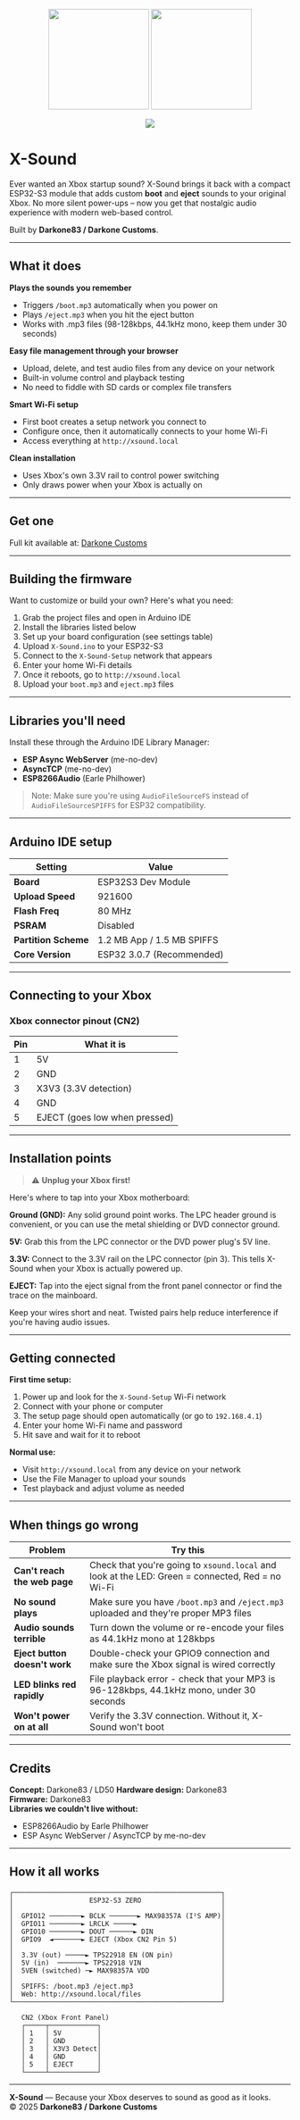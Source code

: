 <p align="center">
  <img src="images/X-Sound.png" width="180"/>
  <img src="images/DC logo.png" width="180"/>
</p>


<p align="center">
  <img src="https://github.com/Darkone83/X-Sound/blob/main/images/X-Sound.jpg">
</p>

# X-Sound

Ever wanted an Xbox startup sound? X-Sound brings it back with a compact ESP32-S3 module that adds custom **boot** and **eject** sounds to your original Xbox. No more silent power-ups – now you get that nostalgic audio experience with modern web-based control.

Built by **Darkone83 / Darkone Customs**.

---

## What it does

**Plays the sounds you remember**
- Triggers `/boot.mp3` automatically when you power on
- Plays `/eject.mp3` when you hit the eject button
- Works with .mp3 files (98-128kbps, 44.1kHz mono, keep them under 30 seconds)

**Easy file management through your browser**
- Upload, delete, and test audio files from any device on your network
- Built-in volume control and playback testing
- No need to fiddle with SD cards or complex file transfers

**Smart Wi-Fi setup**
- First boot creates a setup network you connect to
- Configure once, then it automatically connects to your home Wi-Fi
- Access everything at `http://xsound.local`

**Clean installation**
- Uses Xbox's own 3.3V rail to control power switching
- Only draws power when your Xbox is actually on

---

## Get one

Full kit available at: <a href="https://www.darkonecustoms.com/store/p/x-sound">Darkone Customs</a>

---

## Building the firmware

Want to customize or build your own? Here's what you need:

1. Grab the project files and open in Arduino IDE
2. Install the libraries listed below
3. Set up your board configuration (see settings table)
4. Upload `X-Sound.ino` to your ESP32-S3
5. Connect to the `X-Sound-Setup` network that appears
6. Enter your home Wi-Fi details
7. Once it reboots, go to `http://xsound.local`
8. Upload your `boot.mp3` and `eject.mp3` files

---

## Libraries you'll need

Install these through the Arduino IDE Library Manager:

- **ESP Async WebServer** (me-no-dev)
- **AsyncTCP** (me-no-dev)
- **ESP8266Audio** (Earle Philhower)

> Note: Make sure you're using `AudioFileSourceFS` instead of `AudioFileSourceSPIFFS` for ESP32 compatibility.

---

## Arduino IDE setup

| Setting | Value |
|----------|-------|
| **Board** | ESP32S3 Dev Module |
| **Upload Speed** | 921600 |
| **Flash Freq** | 80 MHz |
| **PSRAM** | Disabled |
| **Partition Scheme** | 1.2 MB App / 1.5 MB SPIFFS |
| **Core Version** | ESP32 3.0.7 (Recommended) |

---

## Connecting to your Xbox

### Xbox connector pinout (CN2)
| Pin | What it is |
|------|--------|
| 1 | 5V |
| 2 | GND |
| 3 | X3V3 (3.3V detection) |
| 4 | GND |
| 5 | EJECT (goes low when pressed) |

---

## Installation points

> ⚠️ **Unplug your Xbox first!**

Here's where to tap into your Xbox motherboard:

**Ground (GND):** Any solid ground point works. The LPC header ground is convenient, or you can use the metal shielding or DVD connector ground.

**5V:** Grab this from the LPC connector or the DVD power plug's 5V line.

**3.3V:** Connect to the 3.3V rail on the LPC connector (pin 3). This tells X-Sound when your Xbox is actually powered up.

**EJECT:** Tap into the eject signal from the front panel connector or find the trace on the mainboard.

Keep your wires short and neat. Twisted pairs help reduce interference if you're having audio issues.

---

## Getting connected

**First time setup:**
1. Power up and look for the `X-Sound-Setup` Wi-Fi network
2. Connect with your phone or computer
3. The setup page should open automatically (or go to `192.168.4.1`)
4. Enter your home Wi-Fi name and password
5. Hit save and wait for it to reboot

**Normal use:**
- Visit `http://xsound.local` from any device on your network
- Use the File Manager to upload your sounds
- Test playback and adjust volume as needed

---

## When things go wrong

| Problem | Try this |
|-------|-----------|
| **Can't reach the web page** | Check that you're going to `xsound.local` and look at the LED: Green = connected, Red = no Wi-Fi |
| **No sound plays** | Make sure you have `/boot.mp3` and `/eject.mp3` uploaded and they're proper MP3 files |
| **Audio sounds terrible** | Turn down the volume or re-encode your files as 44.1kHz mono at 128kbps |
| **Eject button doesn't work** | Double-check your GPIO9 connection and make sure the Xbox signal is wired correctly |
| **LED blinks red rapidly** | File playback error - check that your MP3 is 96-128kbps, 44.1kHz mono, under 30 seconds |
| **Won't power on at all** | Verify the 3.3V connection. Without it, X-Sound won't boot |

---

## Credits

**Concept:** Darkone83 / LD50
**Hardware design:** Darkone83  
**Firmware:** Darkone83  
**Libraries we couldn't live without:**
- ESP8266Audio by Earle Philhower
- ESP Async WebServer / AsyncTCP by me-no-dev

---

## How it all works

```
┌────────────────────────────────────────────────────┐
│                   ESP32-S3 ZERO                    │
│                                                    │
│  GPIO12 ────────► BCLK ───────► MAX98357A (I²S AMP)│
│  GPIO11 ────────► LRCLK ─────►                     │
│  GPIO10 ────────► DOUT ──────► DIN                 │
│  GPIO9  ◄───────► EJECT (Xbox CN2 Pin 5)           │
│                                                    │
│  3.3V (out) ─────► TPS22918 EN (ON pin)            │
│  5V (in)  ───────► TPS22918 VIN                    │
│  5VEN (switched) ─► MAX98357A VDD                  │
│                                                    │
│  SPIFFS: /boot.mp3 /eject.mp3                      │
│  Web: http://xsound.local/files                    │
└────────────────────────────────────────────────────┘

   CN2 (Xbox Front Panel)
   ┌─────┬────────────┐
   │ 1   │ 5V         │
   │ 2   │ GND        │
   │ 3   │ X3V3 Detect│
   │ 4   │ GND        │
   │ 5   │ EJECT      │
   └─────┴────────────┘
```

---

**X-Sound** — Because your Xbox deserves to sound as good as it looks.  
© 2025 **Darkone83 / Darkone Customs**
